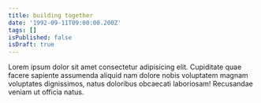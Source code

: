 ```yaml
---
title: building together
date: '1992-09-11T09:00:00.200Z'
tags: []
isPublished: false
isDraft: true
---
```


Lorem ipsum dolor sit amet consectetur adipisicing elit. Cupiditate quae facere sapiente assumenda aliquid nam dolore nobis voluptatem magnam voluptates dignissimos, natus doloribus obcaecati laboriosam! Recusandae veniam ut officia natus.
